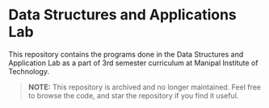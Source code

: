 # Data Structures and Applications Lab

This repository contains the programs done in the Data Structures and Application Lab as a part of 3rd semester curriculum at Manipal Institute of Technology.

> **NOTE:** This repository is archived and no longer maintained. Feel free to browse the code, and star the repository if you find it useful.
